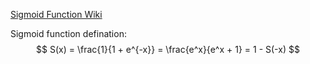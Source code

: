 [Sigmoid Function Wiki](https://www.wikiwand.com/en/Sigmoid_function)

Sigmoid function defination:
$$
S(x) = \frac{1}{1 + e^{-x}} = \frac{e^x}{e^x + 1} = 1 - S(-x)
$$
